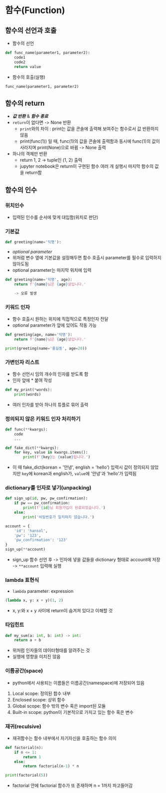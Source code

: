 # 함수(Function)

## 함수의 선언과 호출
- 함수의 선언
```python
def func_name(parameter1, parameter2):
    code1
    code2
    return value
```
- 함수의 호출(실행)
```python
func_name(parameter1, parameter2)
```

## 함수의 return
- ***값 반환*** & ***함수 종료***
- `return`이 없다면 -> None 반환
    - `print`와의 차이 : print는 값을 콘솔에 출력해 보여주는 함수로서 값 반환하지 않음
    - print(func(1)) 일 때, func(1)의 값을 콘솔에 출력함과 동시에 func(1)의 값이 사라지며 print(None)으로 바뀜 -> None 출력
- 하나의 객체만 반환
    - return 1, 2 -> tuple인 (1, 2) 출력 
    - jupyter notebook은 return이 구현된 함수 여러 개 실행시 마지막 함수의 값을 return함

## 함수의 인수
### 위치인수
- 입력된 인수를 순서에 맞게 대입함(위치로 판단)

### 기본값
```python
def greeting(name='익명'):
```
- *optional parameter*
- 위처럼 변수 옆에 기본값을 설정해두면 함수 호출시 parameter를 필수로 입력하지 않아도됨
- optional parameter는 마지막 위치에 입력
```python
def greeting(name='익명', age):
    return f'{name}님은 {age}살입니다.'

    -> 오류 발생
```

### 키워드 인자
- 함수 호출시 원하는 위치에 직접적으로 특정인자 전달
- optional parameter가 앞에 있어도 작동 가능
```python
def greeting(age, name='익명'):
    return f'{name}님은 {age}살입니다.'

print(greeting(name='홍길동', age=20))
```

### 가변인자 리스트
- 함수 선언시 임의 개수의 인자를 받도록 함
- 인자 앞에 * 붙여 작성
```python
def my_print(*words):
    print(words)
```
- 여러 인자를 받아 하나의 튜플로 묶어 출력

### 정의되지 않은 키워드 인자 처리하기
```python
def func(**kwargs):
    code
    ...
```

```python
def fake_dict(**kwargs):
    for key, value in kwargs.items():
        print(f'{key}는 {value}입니다.')
```
- 이 때 fake_dict(korean = '안녕', english = 'hello') 입력시 값이 정의되지 않았지만 `key`에 korean과 english가, `value`에 '안녕'과 'hello'가 입력됨

### dictionary를 인자로 넣기(unpacking)
```python
def sign_up(id, pw, pw_confirmation):
    if pw == pw_confirmation:
        print(f'{id}님 회원가입이 완료되었습니다.')
    else:
        print('비밀번호가 일치하지 않습니다.')

account = {
    'id': 'hansol',
    'pw': '123',
    'pw_confirmation': '123' 
}
sign_up(**account)
```
- sign_up 함수 선언 후 -> 인자에 넣을 값들을 dictionary 형태로 account에 저장 -> `**account` 입력해 실행

### lambda 표현식
- `lambda` parameter: expression
```python
(lambda x, y: x + y)(1, 2)
```
- x, y:와 x + y 사이에 return이 숨겨져 있다고 이해할 것

### 타입힌트
```python
def my_sum(a: int, b: int) -> int:
    return a + b
```
- 위처럼 인자들의 데이터형태를 알려주는 것
- 실행에 영향을 미치진 않음

### 이름공간(space)
- python에서 사용되는 이름들은 이름공간(namespace)에 저장되어 있음

1. Local scope: 정의된 함수 내부
2. Enclosed scope: 상위 함수
3. Global scope: 함수 밖의 변수 혹은 import된 모듈
4. Built-in scope: python이 기본적으로 가지고 있는 함수 혹은 변수

### 재귀(reculsive)
- 재귀함수는 함수 내부에서 자기자신을 호출하는 함수 의미
```python
def factorial(n):
    if n <= 1:
        return 1
    else:
        return factorial(n-1) * n

print(factorial(5))
```
- factorial 안에 factorial 함수가 또 존재하며 n = 1까지 파고들어감
